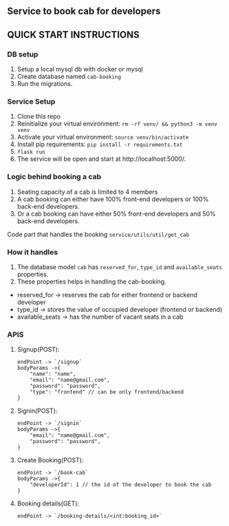 ## Service to book cab for developers

## QUICK START INSTRUCTIONS
### DB setup
1. Setup a local mysql db with docker or mysql
2. Create database named `cab-booking`
3. Run the migrations.

### Service Setup
1.  Clone this repo
2.  Reinitialize your virtual environment:  `rm -rf venv/ && python3 -m venv venv`
3.  Activate your virtual environment:  `source venv/bin/activate`
4.  Install pip requirements: `pip install -r requirements.txt`
5. `flask run`
6. The service will be open and start at http://localhost:5000/.

### Logic behind booking a cab
1. Seating capacity of a cab is limited to 4 members
2. A cab booking can either have 100% front-end developers or 100% back-end developers.
3. Or a cab booking can have either 50% front-end developers and 50% back-end developers.

Code part that handles the booking `service/utils/util/get_cab`

### How it handles
1. The database model `cab` has `reserved_for`, `type_id` and `available_seats` properties. 
2. These properties helps in handling the cab-booking.
 - reserved_for -> reserves the cab for either frontend or backend developer
 - type_id -> stores the value of occupied developer (frontend or backend)
 - available_seats -> has the number of vacant seats in a cab

### APIS
1. Signup(POST):
    ```
    endPoint -> `/signup`
    bodyParams ->{
        "name": "name",
        "email": "name@gmail.com",
        "password": "password",
        "type": "frontend" // can be only frontend/backend
    }
    ```
2. Signin(POST):
    ```
    endPoint -> `/signin`
    bodyParams ->{
        "email": "name@gmail.com",
        "password": "password",
    }
    ```
3. Create Booking(POST):
    ```
    endPoint -> `/book-cab`
    bodyParams ->{
        "developerId": 1 // the id of the developer to book the cab
    }
    ```
4. Booking details(GET):
    ```
    endPoint -> `/booking-details/<int:booking_id>`
    ```